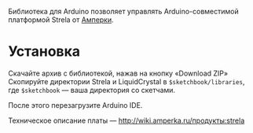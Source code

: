 
Библиотека для Arduino позволяет управлять Arduino-совместимой платформой Strela от [Амперки](http://amperka.ru).

Установка
=========

Скачайте архив с библиотекой, нажав на кнопку «Download ZIP»
Скопируйте директории Strela и LiquidCrystal в `$sketchbook/libraries`, где `$sketchbook` — ваша директория
со скетчами.

После этого перезагрузите Arduino IDE.

Техническое описание платы — http://wiki.amperka.ru/продукты:strela
